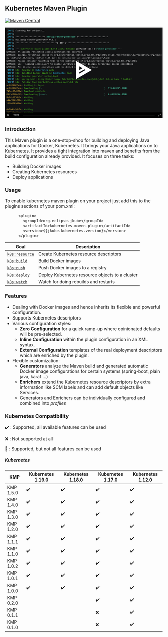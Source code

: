 ## Kubernetes Maven Plugin

[![Maven Central](https://img.shields.io/maven-central/v/org.eclipse.jkube/kubernetes-maven-plugin.svg?label=Maven%20Central)](https://search.maven.org/search?q=g:%22org.eclipse.jkube%22%20AND%20a:%22kubernetes-maven-plugin%22)

[![Sample Demo](kmp.png)](https://asciinema.org/a/335724)

### Introduction
This Maven plugin is a one-stop-shop for building and deploying Java applications for Docker, Kubernetes. It brings your Java applications on to Kubernetes. It provides a tight integration into maven and benefits from the build configuration already provided. It focuses on three tasks:
+ Building Docker images
+ Creating Kubernetes resources
+ Deploy applications

### Usage
To enable kubernetes maven plugin on your project just add this to the plugins sections of your pom.xml:

```
      <plugin>
        <groupId>org.eclipse.jkube</groupId>
        <artifactId>kubernetes-maven-plugin</artifactId>
        <version>${jkube.kubernetes.version}</version>
      </plugin>
```

| Goal                                          | Description                           |
| --------------------------------------------- | ------------------------------------- |
| [`k8s:resource`](https://www.eclipse.org/jkube/docs/kubernetes-maven-plugin#k8s:resource) | Create Kubernetes resource descriptors |
| [`k8s:build`](https://www.eclipse.org/jkube/docs/kubernetes-maven-plugin#k8s:build) | Build Docker images |
| [`k8s:push`](https://www.eclipse.org/jkube/docs/kubernetes-maven-plugin#k8s:push) | Push Docker images to a registry  |
| [`k8s:deploy`](https://www.eclipse.org/jkube/docs/kubernetes-maven-plugin#k8s:deploy) | Deploy Kubernetes resource objects to a cluster  |
| [`k8s:watch`](https://www.eclipse.org/jkube/docs/kubernetes-maven-plugin#k8s:watch) | Watch for doing rebuilds and restarts |

### Features

* Dealing with Docker images and hence inherits its flexible and powerful configuration.
* Supports Kubernetes descriptors
* Various configuration styles:
  * **Zero Configuration** for a quick ramp-up where opinionated defaults will be pre-selected.
  * **Inline Configuration** within the plugin configuration in an XML syntax.
  * **External Configuration** templates of the real deployment descriptors which are enriched by the plugin.
* Flexible customization:
  * **Generators** analyze the Maven build and generated automatic Docker image configurations for certain systems (spring-boot, plain java, karaf ...)
  * **Enrichers** extend the Kubernetes resource descriptors by extra information like SCM labels and can add default objects like Services.
  * Generators and Enrichers can be individually configured and combined into *profiles*

### Kubernetes Compatibility

:heavy_check_mark: : Supported, all available features can be used

:x: : Not supported at all

:large_blue_circle: : Supported, but not all features can be used

##### Kubernetes

| KMP               | Kubernetes 1.19.0  | Kubernetes 1.18.0  | Kubernetes 1.17.0  | Kubernetes 1.12.0  |
|-------------------|--------------------|--------------------|--------------------|--------------------|
| KMP 1.5.0         | :heavy_check_mark: | :heavy_check_mark: | :heavy_check_mark: | :heavy_check_mark: |
| KMP 1.4.0         | :heavy_check_mark: | :heavy_check_mark: | :heavy_check_mark: | :heavy_check_mark: |
| KMP 1.3.0         | :heavy_check_mark: | :heavy_check_mark: | :heavy_check_mark: | :heavy_check_mark: |
| KMP 1.2.0         | :heavy_check_mark: | :heavy_check_mark: | :heavy_check_mark: | :heavy_check_mark: |
| KMP 1.1.1         | :heavy_check_mark: | :heavy_check_mark: | :heavy_check_mark: | :heavy_check_mark: |
| KMP 1.1.0         | :heavy_check_mark: | :heavy_check_mark: | :heavy_check_mark: | :heavy_check_mark: |
| KMP 1.0.2         | :heavy_check_mark: | :heavy_check_mark: | :heavy_check_mark: | :heavy_check_mark: |
| KMP 1.0.1         | :heavy_check_mark: | :heavy_check_mark: | :heavy_check_mark: | :heavy_check_mark: |
| KMP 1.0.0         | :heavy_check_mark: | :heavy_check_mark: | :heavy_check_mark: | :heavy_check_mark: |
| KMP 0.2.0         |                    |                    | :heavy_check_mark: | :heavy_check_mark: |
| KMP 0.1.1         |                    |                    | :x:                | :heavy_check_mark: |
| KMP 0.1.0         |                    |                    | :x:                | :heavy_check_mark: |
